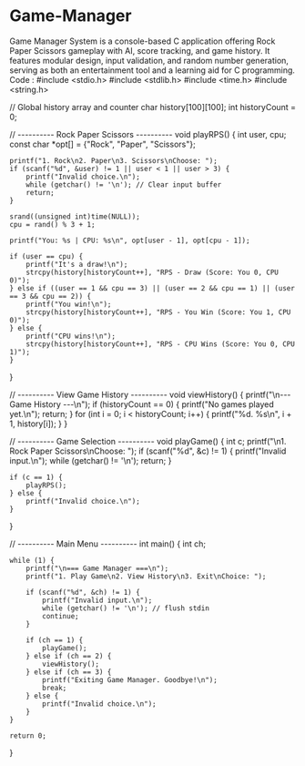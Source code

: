 # Game-Manager
 Game Manager System is a console-based C application offering Rock Paper Scissors gameplay with AI, score tracking, and game history. It features modular design, input validation, and random number generation, serving as both an entertainment tool and a learning aid for C programming.
 Code : 
 #include <stdio.h>
#include <stdlib.h>
#include <time.h>
#include <string.h>

// Global history array and counter
char history[100][100];
int historyCount = 0;

// ---------- Rock Paper Scissors ----------
void playRPS() {
    int user, cpu;
    const char *opt[] = {"Rock", "Paper", "Scissors"};

    printf("1. Rock\n2. Paper\n3. Scissors\nChoose: ");
    if (scanf("%d", &user) != 1 || user < 1 || user > 3) {
        printf("Invalid choice.\n");
        while (getchar() != '\n'); // Clear input buffer
        return;
    }

    srand((unsigned int)time(NULL));
    cpu = rand() % 3 + 1;

    printf("You: %s | CPU: %s\n", opt[user - 1], opt[cpu - 1]);

    if (user == cpu) {
        printf("It's a draw!\n");
        strcpy(history[historyCount++], "RPS - Draw (Score: You 0, CPU 0)");
    } else if ((user == 1 && cpu == 3) || (user == 2 && cpu == 1) || (user == 3 && cpu == 2)) {
        printf("You win!\n");
        strcpy(history[historyCount++], "RPS - You Win (Score: You 1, CPU 0)");
    } else {
        printf("CPU wins!\n");
        strcpy(history[historyCount++], "RPS - CPU Wins (Score: You 0, CPU 1)");
    }
}

// ---------- View Game History ----------
void viewHistory() {
    printf("\n--- Game History ---\n");
    if (historyCount == 0) {
        printf("No games played yet.\n");
        return;
    }
    for (int i = 0; i < historyCount; i++) {
        printf("%d. %s\n", i + 1, history[i]);
    }
}

// ---------- Game Selection ----------
void playGame() {
    int c;
    printf("\n1. Rock Paper Scissors\nChoose: ");
    if (scanf("%d", &c) != 1) {
        printf("Invalid input.\n");
        while (getchar() != '\n');
        return;
    }

    if (c == 1) {
        playRPS();
    } else {
        printf("Invalid choice.\n");
    }
}

// ---------- Main Menu ----------
int main() {
    int ch;

    while (1) {
        printf("\n=== Game Manager ===\n");
        printf("1. Play Game\n2. View History\n3. Exit\nChoice: ");
        
        if (scanf("%d", &ch) != 1) {
            printf("Invalid input.\n");
            while (getchar() != '\n'); // flush stdin
            continue;
        }

        if (ch == 1) {
            playGame();
        } else if (ch == 2) {
            viewHistory();
        } else if (ch == 3) {
            printf("Exiting Game Manager. Goodbye!\n");
            break;
        } else {
            printf("Invalid choice.\n");
        }
    }

    return 0;
}
